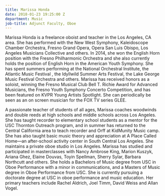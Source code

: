 ```yaml
---
title: Marissa Honda
date: 2018-01-23 19:25:00 Z
department: Music
job-title: Adjunct Faculty, Oboe
---
```


Marissa Honda is a freelance oboist and teacher in the Los Angeles, CA area. She has performed with the New West Symphony, Kaleidoscope Chamber Orchestra, Fresno Grand Opera, Opera San Luis Obispo, Los Angeles Musicians Collective and others. In 2014, she won the English Horn position with the Fresno Philharmonic Orchestra and she also currently holds the position of English Horn in the American Youth Symphony. She has spent summers performing at the National Orchestral Institute, the Atlantic Music Festival , the Idyllwild Summer Arts Festival, the Lake George Music Festival Orchestra and others. Marissa has received honors as a soloist, winning the Fresno Musical Club Bell T. Richie Award for Advanced Musicians, the Fresno Youth Symphony Concerto Competition, and has been featured on KVPR Young Artists Spotlight. She can periodically be seen as an on screen musician for the FOX TV series GLEE.

A passionate teacher of students of all ages, Marissa coaches woodwinds and double reeds at high schools and middle schools across Los Angeles. She has taught recorder to elementary school students as a mentor for the USC Thornton Outreach program, and in summer has returned to the Central California area to teach recorder and Orff at KidMunity Music camp. She has also taught basic music theory and appreciation at A Place Called Home—an after-school activity center in South Central Los Angeles. She maintains a private oboe studio in Los Angeles. Marissa has studied and participated in masterclasses with Nancy Ambrose King, Marion Kuszyk, Ariana Ghez, Elaine Douvas, Toyin Spellman, Sherry Sylar, Barbara Northcutt and others. She holds a Bachelors of Music degree from USC in Oboe Performance with a minor in communications, and a Masters of Music degree in Oboe Performance from USC. She is currently pursuing a doctorate degree at USC in oboe performance and music education. Her primary teachers include Rachel Aldrich, Joel Timm, David Weiss and Allan Vogel.